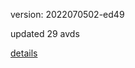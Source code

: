 version: 2022070502-ed49

updated 29 avds

[details](https://github.com/0x74f917491bfa7ebfa379/ali_avd_db/blob/master/change_log/2022/07/05/02/ed49.txt)